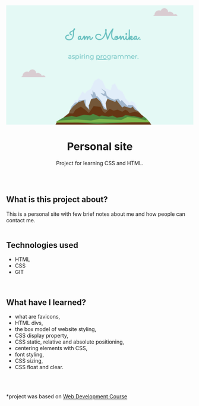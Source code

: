 <p align="center">
<a href="https://github.com/monikasleboda/personal-site"><img src="images/screenshot.png" alt="screenshot"></a>
</p>

<h1 align="center">Personal site</h1>
  <p align="center">Project for learning CSS and HTML.</p>
<br>
<br>

## What is this project about?
This is a personal site with few brief notes about me and how people can contact me.
<br>
<br>

## Technologies used
- HTML
- CSS
- GIT
<br>

## What have I learned?
- what are favicons,
- HTML divs,
- the box model of website styling,
- CSS display property,
- CSS static, relative and absolute positioning,
- centering elements with CSS,
- font styling,
- CSS sizing,
- CSS float and clear.
<br>
<br>


*project was based on [Web Development Course](https://www.udemy.com/course/the-complete-web-development-bootcamp/)
